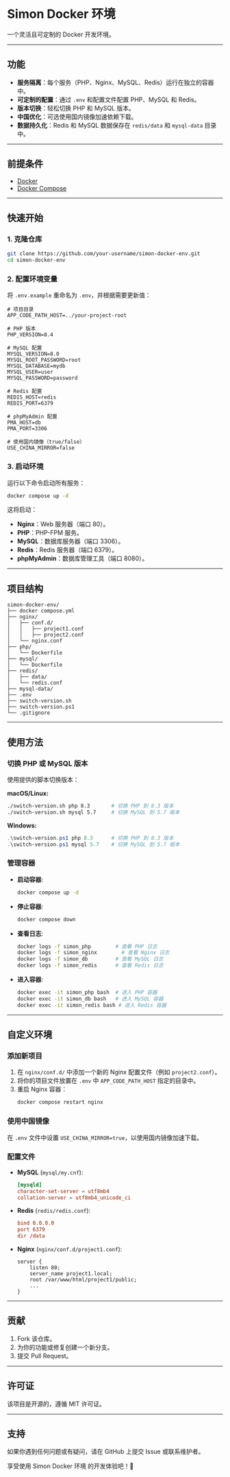 
# Simon Docker 环境

一个灵活且可定制的 Docker 开发环境。

---

## 功能

- **服务隔离**：每个服务（PHP、Nginx、MySQL、Redis）运行在独立的容器中。
- **可定制的配置**：通过 `.env` 和配置文件配置 PHP、MySQL 和 Redis。
- **版本切换**：轻松切换 PHP 和 MySQL 版本。
- **中国优化**：可选使用国内镜像加速依赖下载。
- **数据持久化**：Redis 和 MySQL 数据保存在 `redis/data` 和 `mysql-data` 目录中。

---

## 前提条件

- [Docker](https://www.docker.com/get-started)
- [Docker Compose](https://docs.docker.com/compose/install/)

---

## 快速开始

### 1. 克隆仓库

```bash
git clone https://github.com/your-username/simon-docker-env.git
cd simon-docker-env
```

### 2. 配置环境变量

将 `.env.example` 重命名为 `.env`，并根据需要更新值：

```env
# 项目目录
APP_CODE_PATH_HOST=../your-project-root

# PHP 版本
PHP_VERSION=8.4

# MySQL 配置
MYSQL_VERSION=8.0
MYSQL_ROOT_PASSWORD=root
MYSQL_DATABASE=mydb
MYSQL_USER=user
MYSQL_PASSWORD=password

# Redis 配置
REDIS_HOST=redis
REDIS_PORT=6379

# phpMyAdmin 配置
PMA_HOST=db
PMA_PORT=3306

# 使用国内镜像（true/false）
USE_CHINA_MIRROR=false
```

### 3. 启动环境

运行以下命令启动所有服务：

```bash
docker compose up -d
```

这将启动：
- **Nginx**：Web 服务器（端口 80）。
- **PHP**：PHP-FPM 服务。
- **MySQL**：数据库服务器（端口 3306）。
- **Redis**：Redis 服务器（端口 6379）。
- **phpMyAdmin**：数据库管理工具（端口 8080）。

---

## 项目结构

```plaintext
simon-docker-env/
├── docker compose.yml
├── nginx/
│   ├── conf.d/
│   │   ├── project1.conf
│   │   ├── project2.conf
│   └── nginx.conf
├── php/
│   └── Dockerfile
├── mysql/
│   └── Dockerfile
├── redis/
│   ├── data/
│   └── redis.conf
├── mysql-data/
├── .env
├── switch-version.sh
├── switch-version.ps1
└── .gitignore
```

---

## 使用方法

### 切换 PHP 或 MySQL 版本

使用提供的脚本切换版本：

**macOS/Linux:**
```bash
./switch-version.sh php 8.3       # 切换 PHP 到 8.3 版本
./switch-version.sh mysql 5.7     # 切换 MySQL 到 5.7 版本
```

**Windows:**
```powershell
.\switch-version.ps1 php 8.3      # 切换 PHP 到 8.3 版本
.\switch-version.ps1 mysql 5.7    # 切换 MySQL 到 5.7 版本
```

### 管理容器

- **启动容器**:
  ```bash
  docker compose up -d
  ```
- **停止容器**:
  ```bash
  docker compose down
  ```
- **查看日志**:
  ```bash
  docker logs -f simon_php        # 查看 PHP 日志
  docker logs -f simon_nginx        # 查看 Nginx 日志
  docker logs -f simon_db         # 查看 MySQL 日志
  docker logs -f simon_redis      # 查看 Redis 日志
  ```
- **进入容器**:
  ```bash
  docker exec -it simon_php bash  # 进入 PHP 容器
  docker exec -it simon_db bash   # 进入 MySQL 容器
  docker exec -it simon_redis bash # 进入 Redis 容器
  ```

---

## 自定义环境

### 添加新项目

1. 在 `nginx/conf.d/` 中添加一个新的 Nginx 配置文件（例如 `project2.conf`）。
2. 将你的项目文件放置在 `.env` 中 `APP_CODE_PATH_HOST` 指定的目录中。
3. 重启 Nginx 容器：
   ```bash
   docker compose restart nginx
   ```

### 使用中国镜像

在 `.env` 文件中设置 `USE_CHINA_MIRROR=true`，以使用国内镜像加速下载。

### 配置文件

- **MySQL** (`mysql/my.cnf`):
  ```conf
  [mysqld]
  character-set-server = utf8mb4
  collation-server = utf8mb4_unicode_ci
  ```

- **Redis** (`redis/redis.conf`):
  ```conf
  bind 0.0.0.0
  port 6379
  dir /data
  ```

- **Nginx** (`nginx/conf.d/project1.conf`):
  ```nginx
  server {
      listen 80;
      server_name project1.local;
      root /var/www/html/project1/public;
      ...
  }
  ```

---

## 贡献

1. Fork 该仓库。
2. 为你的功能或修复创建一个新分支。
3. 提交 Pull Request。

---

## 许可证

该项目是开源的，遵循 MIT 许可证。

---

## 支持

如果你遇到任何问题或有疑问，请在 GitHub 上提交 Issue 或联系维护者。

享受使用 Simon Docker 环境 的开发体验吧！🚀
